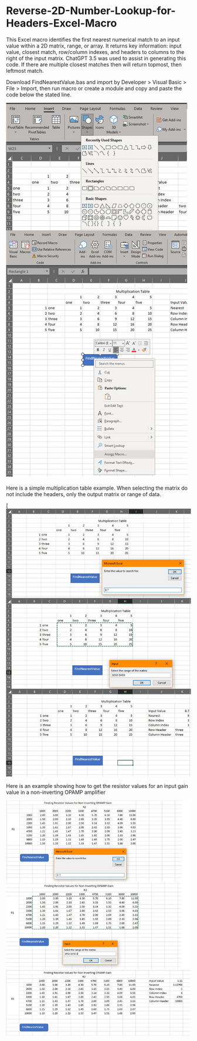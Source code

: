 # Reverse-2D-Number-Lookup-for-Headers-Excel-Macro
This Excel macro identifies the first nearest numerical match to an input value within a 2D matrix, range, or array. It returns key information: input value, closest match, row/column indexes, and headers to columns to the right of the input matrix. ChatGPT 3.5 was used to assist in generating this code. If there are multiple closest matches then will return topmost, then leftmost match.

Download FindNearestValue.bas and import by Developer > Visual Basic > File > Import, then run macro or create a module and copy and paste the code below the stated line.


![image](https://github.com/ltd033/Reverse-2D-Number-Lookup-for-Headers-Excel-Macro/blob/main/img/assign%20macro%20to%20shape.png)


Here is a simple multiplication table example. When selecting the matrix do not include the headers, only the output matrix or range of data.

[![image](https://github.com/ltd033/Reverse-2D-Number-Lookup-for-Headers-Excel-Macro/blob/main/img/mutliplication%20table%20example.png)

Here is an example showing how to get the resistor values for an input gain value in a non-inverting OPAMP amplifier

![image](https://github.com/ltd033/Reverse-2D-Number-Lookup-for-Headers-Excel-Macro/blob/main/img/non-inverting%20gain%20example.png)
